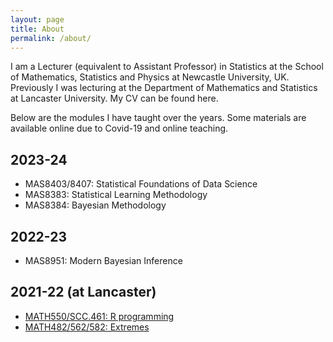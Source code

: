 ```yaml
---
layout: page
title: About
permalink: /about/
---
```


I am a Lecturer (equivalent to Assistant Professor) in Statistics at the School of Mathematics, Statistics and Physics at Newcastle University, UK. Previously I was lecturing at the Department of Mathematics and Statistics at Lancaster University. My CV can be found here.

Below are the modules I have taught over the years. Some materials are available online due to Covid-19 and online teaching.

## 2023-24

* MAS8403/8407: Statistical Foundations of Data Science
* MAS8383: Statistical Learning Methodology
* MAS8384: Bayesian Methodology

## 2022-23

* MAS8951: Modern Bayesian Inference

## 2021-22 (at Lancaster)

* [MATH550/SCC.461: R programming](/R/index.html)  
* [MATH482/562/582: Extremes](/extremes/index.html)  
